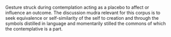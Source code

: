 Gesture struck during contemplation acting as a placebo to affect or influence an outcome. The discussion mudra relevant for this corpus is to seek equivalence or self-similarity of the self to creation and through the symbols distilled in language and momentarily stilled the commons of which the contemplative is a part.